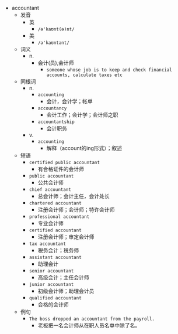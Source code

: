 - accountant
  - 发音
    - 英
      - `/ə'kaʊnt(ə)nt/`
    - 美
      - `/ə'kaʊntənt/`
  - 词义
    - n.
      - 会计(员),会计师
        - `someone whose job is to keep and check financial accounts, calculate taxes etc`
  - 同根词
    - n.
      - `accounting`
        - 会计，会计学；帐单
      - `accountancy`
        - 会计工作；会计学；会计师之职
      - `accountantship`
        - 会计职务
    - v.
      - `accounting`
        - 解释（account的ing形式）；叙述
  - 短语
    - `certified public accountant`
      - 有合格证件的会计师 
    - `public accountant`
      - 公共会计师 
    - `chief accountant`
      - 总会计师；会计主任，会计处长 
    - `chartered accountant`
      - 注册会计师；会计师；特许会计师 
    - `professional accountant`
      - 专业会计师 
    - `certified accountant`
      - 注册会计师；审定会计师 
    - `tax accountant`
      - 税务会计；税务师 
    - `assistant accountant`
      - 助理会计 
    - `senior accountant`
      - 高级会计；主任会计师 
    - `junior accountant`
      - 初级会计师；助理会计员 
    - `qualified accountant`
      - 合格的会计师 
  - 例句
    - `The boss dropped an accountant from the payroll.`
      - 老板把一名会计师从在职人员名单中除了名。

